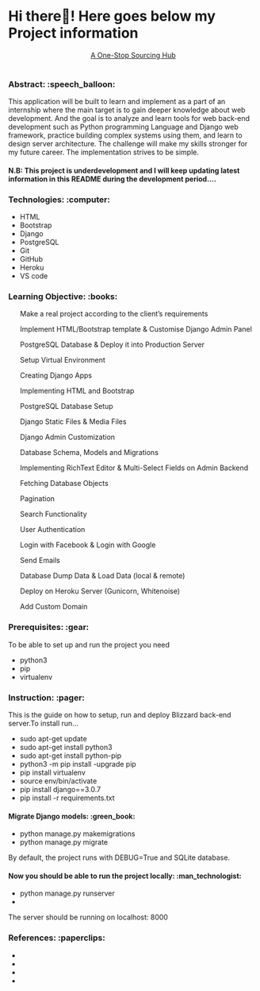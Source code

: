 # Hi there👋! Here goes below my Project information

<div align="center"><a href="">A One-Stop Sourcing Hub</a></div><br>

<h3 align="left">Abstract: :speech_balloon:</h3>

<div align="left">This application will be built to learn and implement as a part of an internship where the main target is to gain deeper knowledge about web development. And the goal is to analyze and learn tools for web back-end development such as Python programming Language and Django web framework, practice building complex systems using them, and learn to design server architecture. The challenge will make my skills stronger for my future career. The implementation strives to be simple.<br>
<h4 align="left">N.B: This project is underdevelopment and I will keep updating latest information in this README during the development period....</h4>
</div>


<h3 align="left">Technologies: :computer:</h3>

<ul>
<li>HTML</li>
<li>Bootstrap</li>
<li>Django</li>
<li>PostgreSQL</li>
<li>Git</li>
<li>GitHub</li>
<li>Heroku</li>
<li>VS code</li>
</ul>

<h3 align="left">Learning Objective: :books:</h3>

<ul>
<p>Make a real project according to the client’s requirements</p>
<p>Implement HTML/Bootstrap template & Customise Django Admin Panel</p>
<p>PostgreSQL Database & Deploy it into Production Server</p>
<p>Setup Virtual Environment</p>
<p>Creating Django Apps</p>
<p>Implementing HTML and Bootstrap</p>
<p>PostgreSQL Database Setup</p>
<p>Django Static Files & Media Files</p>
<p>Django Admin Customization</p>
<p>Database Schema, Models and Migrations</p>
<p>Implementing RichText Editor & Multi-Select Fields on Admin Backend</p>
<p>Fetching Database Objects</p>
<p>Pagination</p>
<p>Search Functionality</p>
<p>User Authentication</p>
<p>Login with Facebook & Login with Google</p>
<p>Send Emails</p>
<p>Database Dump Data & Load Data (local & remote)</p>
<p>Deploy on Heroku Server (Gunicorn, Whitenoise)</p>
<p>Add Custom Domain</p>
</ul>

<h3 align="left"> Prerequisites: :gear:</h3>
<p align="left">To be able to set up and run the project you need</p>
<ul>
<li>python3</li>
<li>pip</li>
<li>virtualenv</li>
</ul>

<h3 align="left">Instruction: :pager:</h3>
<p align="left">This is the guide on how to setup, run and deploy Blizzard back-end server.To install run...</p>
<ul>
<li>sudo apt-get update</li>
<li>sudo apt-get install python3</li>
<li>sudo apt-get install python-pip</li>
<li>python3 -m pip install -upgrade pip </li>
<li>pip install virtualenv</li>
<li>source env/bin/activate</li>
<li>pip install django==3.0.7</li>
<li>pip install -r requirements.txt</li>
</ul>

<h4 align="left">Migrate Django models: :green_book:</h4>
<ul>
<li>python manage.py makemigrations</li>
<li>python manage.py migrate</li>
</ul>

<p align="left">By default, the project runs with DEBUG=True and SQLite database.</p>

<h4 align="left">Now you should be able to run the project locally: :man_technologist:</h4>
<ul>
<li>python manage.py runserver</li>
<li></li>
</ul>
<p align="left">The server should be running on localhost: 8000</p>

<h3 align="left">References: :paperclips:</h3>

<ul>
<li><a href=""></a></li>
<li><a href=""></a></li>
<li><a href=""></a></li>
<li><a href=""></a></li>
</ul>